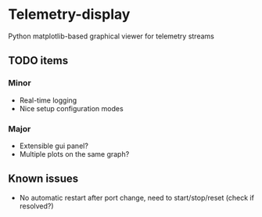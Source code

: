# Telemetry-display
Python matplotlib-based graphical viewer for telemetry streams

## TODO items
### Minor
* Real-time logging
* Nice setup configuration modes

### Major
* Extensible gui panel?  
* Multiple plots on the same graph?  

## Known issues
* No automatic restart after port change, need to start/stop/reset (check if resolved?)